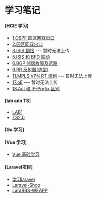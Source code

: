 # 学习笔记
#### [HCIE 学习]
- [1.OSPF 园区网双出口](HCIE/论述题/1.OSPF%20园区网双出口)
- [2.园区网双出口](HCIE/论述题/2.园区网双出口)
- [3.ISIS 割接](HCIE/论述题/3.ISIS%20割接) --- 暂时无法上传
- [5.ISIS 和 BFD 联动](HCIE/论述题/5.ISIS%20和%20BFD%20联动)
- [6.BGP 邻居故障及选路](HCIE/论述题/6.BGP%20邻居故障及选路)
- [9.RR 反射器(选型)](HCIE/论述题/9.RR%20反射器(选型))
- [11.MPLS VPN RT 规划](HCIE/论述题/11.MPLS%20VPN%20RT%20规划) --- 暂时无法上传
- [17.oE](HCIE/论述题/17.p) --- 暂时无法上传
- [18.Acl 和 IP-Prefix 区别 ](HCIE/论述题/18.Acl和IP-Prefix区别)

#### [lab adn TS]
- [LAB1](HCIE/LAB1)
- [TS2.0](HCIE/TS2.0)

#### [Go 学习]
#### [Vue 学习]
- [Vue 基础学习](Vue/Vue基础学习)

#### [Laravel项目]
- [学习laravel](Laravel项目/学习laravel)
- [Laravel-Shop](Laravel项目/Laravel-Shop)
- [LaraBBS-WEAPP](Laravel项目/LaraBBS-WEAPP)



